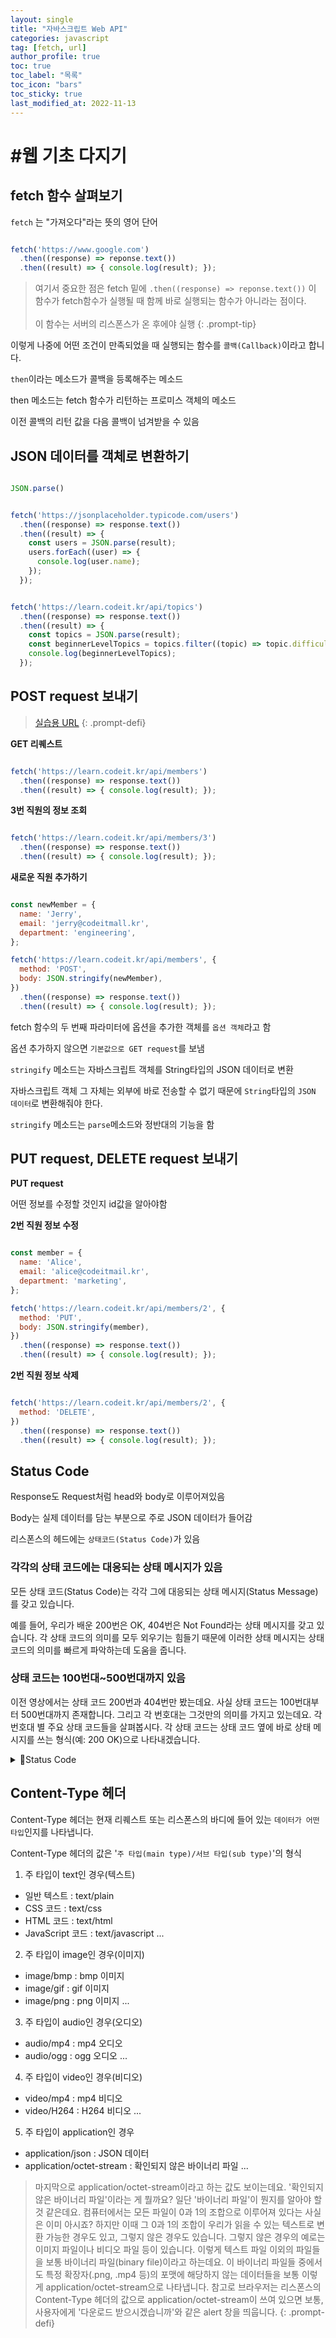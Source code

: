```yaml
---
layout: single
title: "자바스크립트 Web API"
categories: javascript
tag: [fetch, url]
author_profile: true
toc: true
toc_label: "목록"
toc_icon: "bars"
toc_sticky: true
last_modified_at: 2022-11-13
---
```


# #웹 기초 다지기

## fetch 함수 살펴보기

`fetch` 는 "가져오다"라는 뜻의 영어 단어

```javascript

fetch('https://www.google.com')
  .then((response) => reponse.text())
  .then((result) => { console.log(result); });

```

> 여기서 중요한 점은 fetch 밑에 `.then((response) => reponse.text())` 이 함수가 fetch함수가 실행될 때 함께 바로 실행되는 함수가 아니라는 점이다.<br/><br/>
> 이 함수는 서버의 리스폰스가 온 후에야 실행
{: .prompt-tip}

이렇게 나중에 어떤 조건이 만족되었을 때 실행되는 함수를 `콜백(Callback)`이라고 합니다.

`then`이라는 메소드가 콜백을 등록해주는 메소드

then 메소드는 fetch 함수가 리턴하는 프로미스 객체의 메소드

이전 콜백의 리턴 값을 다음 콜백이 넘겨받을 수 있음

## JSON 데이터를 객체로 변환하기

```javascript

JSON.parse()

```

```javascript

fetch('https://jsonplaceholder.typicode.com/users')
  .then((response) => response.text())
  .then((result) => {
    const users = JSON.parse(result);
    users.forEach((user) => {
      console.log(user.name);
    });
  });

```

```javascript

fetch('https://learn.codeit.kr/api/topics')
  .then((response) => response.text())
  .then((result) => {
    const topics = JSON.parse(result);
    const beginnerLevelTopics = topics.filter((topic) => topic.difficulty === '초급');
    console.log(beginnerLevelTopics);
  });

```

## POST request 보내기

>[실습용 URL](https://learn.codeit.kr/api/members)
{: .prompt-defi}

**GET 리퀘스트**

```javascript

fetch('https://learn.codeit.kr/api/members')
  .then((response) => response.text())
  .then((result) => { console.log(result); });

```

**3번 직원의 정보 조회**

```javascript

fetch('https://learn.codeit.kr/api/members/3')
  .then((response) => response.text())
  .then((result) => { console.log(result); });

```

**새로운 직원 추가하기**

```javascript

const newMember = {
  name: 'Jerry',
  email: 'jerry@codeitmall.kr',
  department: 'engineering',
};

fetch('https://learn.codeit.kr/api/members', {
  method: 'POST',
  body: JSON.stringify(newMember),
})
  .then((response) => response.text())
  .then((result) => { console.log(result); });

```

fetch 함수의 두 번째 파라미터에 옵션을 추가한 객체를 `옵션 객체`라고 함

옵션 추가하지 않으면 `기본값으로 GET request`를 보냄

`stringify` 메소드는 자바스크립트 객체를 String타입의 JSON 데이터로 변환

자바스크립트 객체 그 자체는 외부에 바로 전송할 수 없기 때문에 `String`타입의 `JSON 데이터`로 변환해줘야 한다.

`stringify` 메소드는 `parse`메소드와 정반대의 기능을 함

## PUT request, DELETE  request 보내기

**PUT request**

어떤 정보를 수정할 것인지 id값을 알아야함

**2번 직원 정보 수정**

```javascript

const member = {
  name: 'Alice',
  email: 'alice@codeitmail.kr',
  department: 'marketing',
};

fetch('https://learn.codeit.kr/api/members/2', {
  method: 'PUT',
  body: JSON.stringify(member),
})
  .then((response) => response.text())
  .then((result) => { console.log(result); });

```

**2번 직원 정보 삭제**

```javascript

fetch('https://learn.codeit.kr/api/members/2', {
  method: 'DELETE',
})
  .then((response) => response.text())
  .then((result) => { console.log(result); });

```

## Status Code

Response도 Request처럼 head와 body로 이루어져있음

Body는 실제 데이터를 담는 부분으로 주로 JSON 데이터가 들어감

리스폰스의 헤드에는 `상태코드(Status Code)`가 있음

### 각각의 상태 코드에는 대응되는 상태 메시지가 있음

모든 상태 코드(Status Code)는 각각 그에 대응되는 상태 메시지(Status Message)를 갖고 있습니다.

예를 들어, 우리가 배운 200번은 OK, 404번은 Not Found라는 상태 메시지를 갖고 있습니다. 각 상태 코드의 의미를 모두 외우기는 힘들기 때문에 이러한 상태 메시지는 상태 코드의 의미를 빠르게 파악하는데 도움을 줍니다.

### 상태 코드는 100번대~500번대까지 있음

이전 영상에서는 상태 코드 200번과 404번만 봤는데요. 사실 상태 코드는 100번대부터 500번대까지 존재합니다. 그리고 각 번호대는 그것만의 의미를 가지고 있는데요. 각 번호대 별 주요 상태 코드들을 살펴봅시다. 각 상태 코드는 상태 코드 옆에 바로 상태 메시지를 쓰는 형식(예: 200 OK)으로 나타내겠습니다.

<details>
<summary>📝Status Code</summary>
<div markdown='1'>

**(1) 100번대**

서버가 클라이언트에게 정보성 응답(Informational response)을 줄 때 사용되는 상태 코드들입니다.

- `100 Continue` : 클라이언트가 서버에게 계속 리퀘스트를 보내도 괜찮은지 물어봤을 때, 계속 리퀘스트를 보내도 괜찮다고 알려주는 상태 코드입니다. 예를 들어, 클라이언트가 용량이 좀 큰 파일을 리퀘스트의 바디에 담아 업로드하려고 할 때 서버에게 미리 괜찮은지를 물어보는 경우가 있다고 할 때, 서버가 이 100번 상태 코드의 리스폰스를 주면 그제서야 본격적인 파일 업로드를 시작합니다.
- `101 Switching Protocols` : 클라이언트가 프로토콜을 바꾸자는 리퀘스트를 보냈을 때, 서버가 '그래요, 그 프로토콜로 전환하겠습니다'라는 뜻을 나타낼 때 쓰이는 상태 코드입니다.

**(2) 200번대**

클라이언트의 리퀘스트가 성공 처리되었음을 의미하는 상태 코드들입니다.

- `200 OK` : 리퀘스트가 성공적으로 처리되었음을 포괄적으로 의미하는 상태 코드입니다. 이때 성공의 의미는 리퀘스트에 있던 메소드의 종류에 따라 다르겠죠? GET 리퀘스트의 경우 리소스가 잘 조회되었다는 뜻이고, POST 리퀘스트의 경우 새 리소스가 잘 생성되었다, PUT 리퀘스트의 경우 기존 리소스가 잘 수정되었다, DELETE 리퀘스트의 경우 기존 리소스가 잘 삭제되었다는 뜻입니다.
- `201 Created` : 리퀘스트의 내용대로 리소스가 잘 생성되었다는 뜻입니다. POST 리퀘스트가 성공한 경우에 200번 대신 201번이 올 수도 있습니다.
- `202 Accepted` : 리퀘스트의 내용이 일단은 잘 접수되었다는 뜻입니다. 즉, 당장 리퀘스트의 내용이 처리된 것은 아니지만 언젠가 처리할 것이라는 뜻인데요. 리퀘스트를 어느 정도 모아서 한번에 실행하는 서버인 경우 등에 이런 응답을 줄 수도 있습니다.

**(3) 300번대**

클라이언트의 리퀘스트가 아직 처리되지 않았고, 리퀘스트 처리를 원하면 클라이언트 측의 추가적인 작업이 필요함을 의미하는 상태 코드들입니다.

- `301 Moved Permanently` : 리소스의 위치가 바뀌었음을 나타냅니다. 보통 이런 상태 코드가 있는 리스폰스의 헤드에는 Location이라는 헤더도 일반적으로 함께 포함되어 있습니다. 그리고 그 헤더의 값으로 리소스에 접근할 수 있는 새 URL이 담겨있는데요. 대부분의 브라우저는 만약 GET 리퀘스트를 보냈는데 이런 상태 코드가 담긴 리스폰스를 받게 되면, 헤드에 포함된 Location 헤더의 값을 읽고, 자동으로 그 새 URL에 다시 리퀘스트를 보내는 동작(리다이렉션, redirection)을 수행합니다.
- `302 Found` : 리소스의 위치가 일시적으로 바뀌었음을 나타냅니다. 이 말은 지금 당장은 아니지만 나중에는 현재 요청한 URL이 정상적으로 인식될 것이라는 뜻입니다. 이 상태 코드의 경우에도 보통 그 리스폰스의 헤드에 Location 헤더가 있고, 여기에 해당 리소스의 임시 URL 값이 있습니다. 이 경우에도 대부분의 브라우저들은 임시 URL로 리다이렉션합니다.
- `304 Not Modified` : 브라우저들은 보통 한번 리스폰스로 받았던 이미지 같은 리소스들을 그대로 내부에 저장하고 있습니다. 그리고 서버는 해당 리소스가 바뀌지 않았다면, 리스폰스에 그 리소스를 보내지 않고 304번 상태 코드만 헤드에 담아서 보냄으로써 '네트워크 비용'을 절약하고 브라우저가 저장된 리소스를 재활용하도록 하는데요. 사실 이 상태 코드는 웹에서 '캐시(cache)'라는 주제에 대해서 공부해야 정확하게 이해할 수 있습니다. 당장 배울 내용은 아니니까 넘어갈게요. 혹시 관심이 있는 분들은 이 [링크](https://developer.mozilla.org/en-US/docs/Web/HTTP/Caching)를 참조하세요.

**(4) 400번대**

리퀘스트를 보내는 클라이언트 쪽에 문제가 있음을 의미하는 상태 코드들입니다.

- `400 Bad Request` : 말그대로 리퀘스트에 문제가 있음을 나타냅니다. 리퀘스트 내부 내용의 문법에 오류가 존재하는 등의 이유로 인해 발생합니다.
- `401 Unauthorized` : 아직 신원이 확인되지 않은(unauthenticated) 사용자로부터 온 리퀘스트를 처리할 수 없다는 뜻입니다.
- `403 Forbidden` : 사용자의 신원은 확인되었지만 해당 리소스에 대한 접근 권한이 없는 사용자라서 리퀘스트를 처리할 수 없다는 뜻입니다.
- `404 Not Found` : 해당 URL이 나타내는 리소스를 찾을 수 없다는 뜻입니다. 보통 이런 상태 코드가 담긴 리스폰스는 그 바디에 관련 웹 페이지를 이루는 코드를 포함하고 있는 경우가 많습니다. 예를 들어, 다음과 같이

![image](https://user-images.githubusercontent.com/105469077/200973363-f30e8e50-5904-4352-b3f6-33705f419148.png)

https://www.google.com/abc와 같이 존재하지 않는 URL에 접속하려고 하면 이런 페이지가 보이는 것을 알 수 있습니다.

- `405 Method Not Allowed` : 해당 리소스에 대해서 요구한 처리는 허용되지 않는다는 뜻입니다. 만약 어떤 서버의 이미지 파일을 누구나 조회할 수는 있지만 아무나 삭제할 수는 없다고 해봅시다. GET 리퀘스트는 허용되지만, DELETE 메소드는 허용되지 않는 상황인 건데요. 그런데 만약 그 이미지에 대한 DELETE 리퀘스트를 보낸다면 이런 상태 코드를 보게될 수도 있습니다.
- `413 Payload Too Large` : 현재 리퀘스트의 바디에 들어있는 데이터의 용량이 지나치게 커서 서버가 거부한다는 뜻입니다.
- `429 Too Many Requests` : 일정 시간 동안 클라이언트가 지나치게 많은 리퀘스트를 보냈다는 뜻입니다. 서버는 수많은 클라이언트들의 리퀘스트를 정상적으로 처리해야 하기 때문에 특정 클라이언트에게만 특혜를 줄 수는 없습니다. 따라서 지나치게 리퀘스트를 많이 보내는 클라이언트에게는 이런 상태 코드를 담은 리스폰스를 보낼 수도 있습니다.

**(5) 500번대**

서버 쪽의 문제로 인해 리퀘스트를 정상적으로 처리할 수 없음을 의미하는 상태 코드들입니다.

- 500 Internal Server Error : 현재 알 수 없는 서버 내의 에러로 인해 리퀘스트를 처리할 수 없다는 뜻입니다.
- 503 Service Unavailable : 현재 서버 점검 중이거나, 트래픽 폭주 등으로 인해 서비스를 제공할 수 없다는 뜻입니다.

자, 각 번호대의 주요 상태 코드들을 알아봤는데요. 정말 다양한 상태 코드들이 있죠? 이 상태 코드들만 깊게 공부해도 웹 개발에 필요한 많은 지식들을 쌓을 수 있습니다. 혹시 또다른 상태 코드들도 궁금한 분들은 여기 [이 페이지](https://developer.mozilla.org/en-US/docs/Web/HTTP/Status)를 참조하세요.

이 상태 코드들도 '모범적인 Web API, REST API' 노트에서 배웠던 'Web API 설계' 시에 결정되어야 하는 요소들입니다. 리퀘스트에 관한 URL과 메소드 종류 뿐만 아니라 리스폰스의 상태 코드 또한 각각의 상황에 알맞은 것들이 설정되도록 설계해야 하는데요. 사실 모든 상황을 세분화해서 매번 거기에 맞는 상태 코드를 넣는 것은 불필요한 작업이 될 수도 있긴 합니다. 그래서 보통은 꼭 사용할 상태 코드들만 추린 다음에 특정 유형의 상황들은 모두 하나의 상태 코드로 나타내는 전략이 주로 활용되는데요.

하지만 그렇다고 해서 서버가 리퀘스트를 잘 처리했든, 실패했든 상태 코드로 항상 200번을 보내버린다거나 하는 것은 매우 좋지 않습니다. 가장 이상적인 것은 존재하는 상태 코드를 최대한 많이 활용하는 것입니다.

</div>
</details>

## Content-Type 헤더

Content-Type 헤더는 현재 리퀘스트 또는 리스폰스의 바디에 들어 있는 `데이터가 어떤 타입`인지를 나타냅니다.

Content-Type 헤더의 값은 '`주 타입(main type)/서브 타입(sub type)`'의 형식


1. 주 타입이 text인 경우(텍스트)

- 일반 텍스트 : text/plain
- CSS 코드 : text/css
- HTML 코드 : text/html
- JavaScript 코드 : text/javascript ...

2. 주 타입이 image인 경우(이미지)

- image/bmp : bmp 이미지
- image/gif : gif 이미지
- image/png : png 이미지 ...

3. 주 타입이 audio인 경우(오디오)

- audio/mp4 : mp4 오디오
- audio/ogg : ogg 오디오 ...

4. 주 타입이 video인 경우(비디오)

- video/mp4 : mp4 비디오
- video/H264 : H264 비디오 ...


5. 주 타입이 application인 경우

- application/json : JSON 데이터
- application/octet-stream : 확인되지 않은 바이너리 파일 ...

>마지막으로 application/octet-stream이라고 하는 값도 보이는데요. '확인되지 않은 바이너리 파일'이라는 게 뭘까요? 일단 '바이너리 파일'이 뭔지를 알아야 할 것 같은데요. 컴퓨터에서는 모든 파일이 0과 1의 조합으로 이루어져 있다는 사실은 이미 아시죠? 하지만 이때 그 0과 1의 조합이 우리가 읽을 수 있는 텍스트로 변환 가능한 경우도 있고, 그렇지 않은 경우도 있습니다. 그렇지 않은 경우의 예로는 이미지 파일이나 비디오 파일 등이 있습니다. 이렇게 텍스트 파일 이외의 파일들을 보통 바이너리 파일(binary file)이라고 하는데요. 이 바이너리 파일들 중에서도 특정 확장자(.png, .mp4 등)의 포맷에 해당하지 않는 데이터들을 보통 이렇게 application/octet-stream으로 나타냅니다. 참고로 브라우저는 리스폰스의 Content-Type 헤더의 값으로 application/octet-stream이 쓰여 있으면 보통, 사용자에게 '다운로드 받으시겠습니까'와 같은 alert 창을 띄웁니다.
{: .prompt-defi}